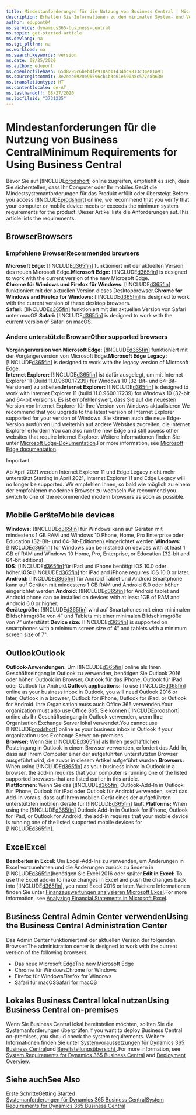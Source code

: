 ```yaml
---
title: Mindestanforderungen für die Nutzung von Business Central | Microsoft Docs
description: Erhalten Sie Informationen zu den minimalen System- und Versionsanforderungen für die Verwendung von Business Central online.
author: edupont04
ms.service: dynamics365-business-central
ms.topic: get-started-article
ms.devlang: na
ms.tgt_pltfrm: na
ms.workload: na
ms.search.keywords: version
ms.date: 08/25/2020
ms.author: edupont
ms.openlocfilehash: 65d8295c6beb4fe918ad11434bc9813c34e81a93
ms.sourcegitcommit: 3e2eab6920e96596cb4b3c61e590a8c577e8b630
ms.translationtype: HT
ms.contentlocale: de-AT
ms.lasthandoff: 08/27/2020
ms.locfileid: "3731235"
---
```

# <a name="minimum-requirements-for-using-business-central"></a><span data-ttu-id="b8e60-103">Mindestanforderungen für die Nutzung von Business Central</span><span class="sxs-lookup"><span data-stu-id="b8e60-103">Minimum Requirements for Using Business Central</span></span>
<span data-ttu-id="b8e60-104">Bevor Sie auf [!INCLUDE[prodshort](includes/prodshort.md)] online zugreifen, empfiehlt es sich, dass Sie sicherstellen, dass Ihr Computer oder Ihr mobiles Gerät die Mindestsystemanforderungen für das Produkt erfüllt oder übersteigt.</span><span class="sxs-lookup"><span data-stu-id="b8e60-104">Before you access [!INCLUDE[prodshort](includes/prodshort.md)] online, we recommend that you verify that your computer or mobile device meets or exceeds the minimum system requirements for the product.</span></span> <span data-ttu-id="b8e60-105">Dieser Artikel liste die Anforderungen auf.</span><span class="sxs-lookup"><span data-stu-id="b8e60-105">This article lists the requirements.</span></span>  

## <a name="browsers"></a><span data-ttu-id="b8e60-106">Browser</span><span class="sxs-lookup"><span data-stu-id="b8e60-106">Browsers</span></span>

### <a name="recommended-browsers"></a><span data-ttu-id="b8e60-107">Empfohlene Browser</span><span class="sxs-lookup"><span data-stu-id="b8e60-107">Recommended browsers</span></span>

<span data-ttu-id="b8e60-108">**Microsoft Edge:** [!INCLUDE[d365fin](includes/d365fin_md.md)] funktioniert mit der aktuellen Version des neuen Microsoft Edge.</span><span class="sxs-lookup"><span data-stu-id="b8e60-108">**Microsoft Edge:** [!INCLUDE[d365fin](includes/d365fin_md.md)] is designed to work with the current version of the new Microsoft Edge.</span></span>  
<span data-ttu-id="b8e60-109">**Chrome für Windows und Firefox für Windows**: [!INCLUDE[d365fin](includes/d365fin_md.md)] funktioniert mit der aktuellen Version dieses Desktopbrowser.</span><span class="sxs-lookup"><span data-stu-id="b8e60-109">**Chrome for Windows and Firefox for Windows:** [!INCLUDE[d365fin](includes/d365fin_md.md)] is designed to work with the current version of these desktop browsers.</span></span>  
<span data-ttu-id="b8e60-110">**Safari:** [!INCLUDE[d365fin](includes/d365fin_md.md)] funktioniert mit der aktuellen Version von Safari unter macOS.</span><span class="sxs-lookup"><span data-stu-id="b8e60-110">**Safari:** [!INCLUDE[d365fin](includes/d365fin_md.md)] is designed to work with the current version of Safari on macOS.</span></span>  

### <a name="other-supported-browsers"></a><span data-ttu-id="b8e60-111">Andere unterstützte Browser</span><span class="sxs-lookup"><span data-stu-id="b8e60-111">Other supported browsers</span></span>

<span data-ttu-id="b8e60-112">**Vorgängerversion von Microsoft Edge:** [!INCLUDE[d365fin](includes/d365fin_md.md)] funktioniert mit der Vorgängerversion von Microsoft Edge.</span><span class="sxs-lookup"><span data-stu-id="b8e60-112">**Microsoft Edge Legacy:** [!INCLUDE[d365fin](includes/d365fin_md.md)] is designed to work with the legacy version of Microsoft Edge.</span></span>  
<span data-ttu-id="b8e60-113">**Internet Explorer:** [!INCLUDE[d365fin](includes/d365fin_md.md)] ist dafür ausgelegt, um mit Internet Explorer 11 (Build 11.0.9600.17239) für Windows 10 (32-Bit- und 64-Bit-Versionen) zu arbeiten.</span><span class="sxs-lookup"><span data-stu-id="b8e60-113">**Internet Explorer:** [!INCLUDE[d365fin](includes/d365fin_md.md)] is designed to work with Internet Explorer 11 (build 11.0.9600.17239) for Windows 10 (32-bit and 64-bit versions).</span></span> <span data-ttu-id="b8e60-114">Es ist empfehlenswert, dass Sie auf die neuesten Version von Internet Explorer für Ihre Version von Windows aktualisieren.</span><span class="sxs-lookup"><span data-stu-id="b8e60-114">We recommend that you upgrade to the latest version of Internet Explorer supported for your version of Windows.</span></span> <span data-ttu-id="b8e60-115">Sie können auch die neue Edge-Version ausführen und weiterhin auf andere Websites zugreifen, die Internet Explorer erfordern.</span><span class="sxs-lookup"><span data-stu-id="b8e60-115">You can also run the new Edge and still access other websites that require Internet Explorer.</span></span> <span data-ttu-id="b8e60-116">Weitere Informationen finden Sie unter [Microsoft Edge-Dokumentation](/deployedge/edge-ie-mode).</span><span class="sxs-lookup"><span data-stu-id="b8e60-116">For more information, see [Microsoft Edge documentation](/deployedge/edge-ie-mode).</span></span>

> [!IMPORTANT]
> <span data-ttu-id="b8e60-117">Ab April 2021 werden Internet Explorer 11 und Edge Legacy nicht mehr unterstützt.</span><span class="sxs-lookup"><span data-stu-id="b8e60-117">Starting in April 2021, Internet Explorer 11 and Edge Legacy will no longer be supported.</span></span> <span data-ttu-id="b8e60-118">Wir empfehlen Ihnen, so bald wie möglich zu einem der empfohlenen modernen Browser zu wechseln.</span><span class="sxs-lookup"><span data-stu-id="b8e60-118">We recommend you switch to one of the recommended modern browsers as soon as possible.</span></span>

## <a name="mobile-devices"></a><span data-ttu-id="b8e60-119">Mobile Geräte</span><span class="sxs-lookup"><span data-stu-id="b8e60-119">Mobile devices</span></span>
<span data-ttu-id="b8e60-120">**Windows:** [!INCLUDE[d365fin](includes/d365fin_md.md)] für Windows kann auf Geräten mit mindestens 1 GB RAM und Windows 10 Phone, Home, Pro Enterprise oder Education (32-Bit- und 64-Bit-Editionen) eingerichtet werden.</span><span class="sxs-lookup"><span data-stu-id="b8e60-120">**Windows:** [!INCLUDE[d365fin](includes/d365fin_md.md)] for Windows can be installed on devices with at least 1 GB of RAM and Windows 10 Home, Pro, Enterprise, or Education (32-bit and 64-bit editions).</span></span>  
<span data-ttu-id="b8e60-121">**IOS:** [!INCLUDE[d365fin](includes/d365fin_md.md)]für iPad und iPhone benötigt iOS 10.0 oder höher.</span><span class="sxs-lookup"><span data-stu-id="b8e60-121">**iOS:** [!INCLUDE[d365fin](includes/d365fin_md.md)] for iPad and iPhone requires iOS 10.0 or later.</span></span>  
<span data-ttu-id="b8e60-122">**Android:** [!INCLUDE[d365fin](includes/d365fin_md.md)] für Android  Tablet und Android Smartphone kann auf Geräten mit mindestens 1 GB RAM und Android 6.0 oder höher eingerichtet werden.</span><span class="sxs-lookup"><span data-stu-id="b8e60-122">**Android:** [!INCLUDE[d365fin](includes/d365fin_md.md)] for Android tablet and Android phone can be installed on devices with at least 1GB of RAM and Android 6.0 or higher.</span></span>  
<span data-ttu-id="b8e60-123">**Gerätegröße:** [!INCLUDE[d365fin](includes/d365fin_md.md)] wird auf Smartphones mit einer minimalen Bildschirmgröße von 4“ und Tablets mit einer minimalen Bildschirmgröße von 7“ unterstützt.</span><span class="sxs-lookup"><span data-stu-id="b8e60-123">**Device size:** [!INCLUDE[d365fin](includes/d365fin_md.md)] is supported on smartphones with a minimum screen size of 4" and tablets with a minimum screen size of 7".</span></span>  

## <a name="outlook"></a><span data-ttu-id="b8e60-124">Outlook</span><span class="sxs-lookup"><span data-stu-id="b8e60-124">Outlook</span></span>
<span data-ttu-id="b8e60-125">**Outlook-Anwendungen:** Um [!INCLUDE[d365fin](includes/d365fin_md.md)] online als Ihren Geschäftseingang in Outlook zu verwenden, benötigen Sie Outlook 2016 oder höher, Outlook im Browser, Outlook für das iPhone, Outlook für iPad oder Outlook für Android.</span><span class="sxs-lookup"><span data-stu-id="b8e60-125">**Outlook applications:** To use [!INCLUDE[d365fin](includes/d365fin_md.md)] online as your business inbox in Outlook, you will need Outlook 2016 or later, Outlook in a browser, Outlook for iPhone, Outlook for iPad, or Outlook for Android.</span></span> <span data-ttu-id="b8e60-126">Ihre Organisation muss auch Office 365 verwenden.</span><span class="sxs-lookup"><span data-stu-id="b8e60-126">Your organization must also use Office 365.</span></span> <span data-ttu-id="b8e60-127">Sie können [!INCLUDE[prodshort](includes/prodshort.md)] online als Ihr Geschäftseingang in Outlook verwenden, wenn Ihre Organisation Exchange Server lokal verwendet.</span><span class="sxs-lookup"><span data-stu-id="b8e60-127">You cannot use [!INCLUDE[prodshort](includes/prodshort.md)] online as your business inbox in Outlook if your organization uses Exchange Server on-premises.</span></span>  
<span data-ttu-id="b8e60-128">**Browser:** Wenn Sie [!INCLUDE[d365fin](includes/d365fin_md.md)] als Ihren geschäftlichen Posteingang in Outlook in einem Browser verwenden, erfordert das Add-In, dass auf Ihrem Computer einer der aufgeführten unterstützten Browser ausgeführt wird, die zuvor in diesem Artikel aufgeführt wurden.</span><span class="sxs-lookup"><span data-stu-id="b8e60-128">**Browsers:** When using [!INCLUDE[d365fin](includes/d365fin_md.md)] as your business inbox in Outlook in a browser, the add-in requires that your computer is running one of the listed supported browsers that are listed earlier in this article.</span></span>  
<span data-ttu-id="b8e60-129">**Plattformen:** Wenn Sie das [!INCLUDE[d365fin](includes/d365fin_md.md)] Outlook-Add-In in Outlook für iPhone, Outlook für iPad oder Outlook für Android verwenden, setzt das Add-In voraus, dass auf Ihrem mobilen Gerät eines der aufgeführten unterstützten mobilen Geräte für [!INCLUDE[d365fin](includes/d365fin_md.md)] läuft.</span><span class="sxs-lookup"><span data-stu-id="b8e60-129">**Platforms:** When using the [!INCLUDE[d365fin](includes/d365fin_md.md)] Outlook Add-In in Outlook for iPhone, Outlook for iPad, or Outlook for Android, the add-in requires that your mobile device is running one of the listed supported mobile devices for [!INCLUDE[d365fin](includes/d365fin_md.md)].</span></span>  

## <a name="excel"></a><span data-ttu-id="b8e60-130">Excel</span><span class="sxs-lookup"><span data-stu-id="b8e60-130">Excel</span></span>
<span data-ttu-id="b8e60-131">**Bearbeiten in Excel:** Um Excel-Add-Ins zu verwenden, um Änderungen in Excel vorzunehmen und die Änderungen zurück zu ändern in [!INCLUDE[d365fin](includes/d365fin_md.md)]benötigen Sie Excel 2016 oder später.</span><span class="sxs-lookup"><span data-stu-id="b8e60-131">**Edit in Excel:** To use the Excel add-in to make changes in Excel and push the changes back into [!INCLUDE[d365fin](includes/d365fin_md.md)], you need Excel 2016 or later.</span></span> <span data-ttu-id="b8e60-132">Weitere Informationen finden Sie unter [Finanzauswertungen analysieren Microsoft Excel](finance-analyze-excel.md).</span><span class="sxs-lookup"><span data-stu-id="b8e60-132">For more information, see [Analyzing Financial Statements in Microsoft Excel](finance-analyze-excel.md).</span></span>  

## <a name="using-the-business-central-administration-center"></a><a name="TAC"></a> <span data-ttu-id="b8e60-133">Business Central Admin Center verwenden</span><span class="sxs-lookup"><span data-stu-id="b8e60-133">Using the Business Central Administration Center</span></span>
<span data-ttu-id="b8e60-134">Das Admin Center funktioniert mit der aktuellen Version der folgenden Browser:</span><span class="sxs-lookup"><span data-stu-id="b8e60-134">The administration center is designed to work with the current version of the following browsers:</span></span>
- <span data-ttu-id="b8e60-135">Das neue Microsoft Edge</span><span class="sxs-lookup"><span data-stu-id="b8e60-135">The new Microsoft Edge</span></span>
- <span data-ttu-id="b8e60-136">Chrome für Windows</span><span class="sxs-lookup"><span data-stu-id="b8e60-136">Chrome for Windows</span></span>
- <span data-ttu-id="b8e60-137">Firefox für Windows</span><span class="sxs-lookup"><span data-stu-id="b8e60-137">Firefox for Windows</span></span>
- <span data-ttu-id="b8e60-138">Safari für macOS</span><span class="sxs-lookup"><span data-stu-id="b8e60-138">Safari for macOS</span></span>

## <a name="using-business-central-on-premises"></a><span data-ttu-id="b8e60-139">Lokales Business Central lokal nutzen</span><span class="sxs-lookup"><span data-stu-id="b8e60-139">Using Business Central on-premises</span></span>

<span data-ttu-id="b8e60-140">Wenn Sie Business Central lokal bereitstellen möchten, sollten Sie die Systemanforderungen überprüfen.</span><span class="sxs-lookup"><span data-stu-id="b8e60-140">If you want to deploy Business Central on-premises, you should check the system requirements.</span></span> <span data-ttu-id="b8e60-141">Weitere Informationen finden Sie unter [Systemvoraussetzungen für Dynamics 365 Business Central](/dynamics365/business-central/dev-itpro/deployment/system-requirement-business-central)und [Bereitstellungsübersicht ](/dynamics365/business-central/dev-itpro/deployment/deployment).</span><span class="sxs-lookup"><span data-stu-id="b8e60-141">For more information, see [System Requirements for Dynamics 365 Business Central](/dynamics365/business-central/dev-itpro/deployment/system-requirement-business-central) and [Deployment Overview](/dynamics365/business-central/dev-itpro/deployment/deployment).</span></span>  

## <a name="see-also"></a><span data-ttu-id="b8e60-142">Siehe auch</span><span class="sxs-lookup"><span data-stu-id="b8e60-142">See Also</span></span>
[<span data-ttu-id="b8e60-143">Erste Schritte</span><span class="sxs-lookup"><span data-stu-id="b8e60-143">Getting Started</span></span>](product-get-started.md)  
[<span data-ttu-id="b8e60-144">Systemanforderungen für Dynamics 365 Business Central</span><span class="sxs-lookup"><span data-stu-id="b8e60-144">System Requirements for Dynamics 365 Business Central</span></span>](/dynamics365/business-central/dev-itpro/deployment/system-requirement-business-central)  
